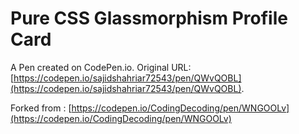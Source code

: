 # Pure CSS Glassmorphism Profile Card

A Pen created on CodePen.io. Original URL: [https://codepen.io/sajidshahriar72543/pen/QWvQOBL](https://codepen.io/sajidshahriar72543/pen/QWvQOBL).

Forked from : [https://codepen.io/CodingDecoding/pen/WNGOOLv](https://codepen.io/CodingDecoding/pen/WNGOOLv)
